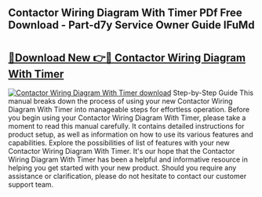 ## Contactor Wiring Diagram With Timer PDf Free Download - Part-d7y Service Owner Guide IFuMd

# <h2><a href="http://dftkm2.blite.top/?on=Contactor+Wiring+Diagram+With+Timer">🔗Download New 👉🔴 Contactor Wiring Diagram With Timer</a></h2>

[![Contactor Wiring Diagram With Timer download](https://i.imgur.com/lujVjoI.png)](http://dftkm2.blite.top/?on=Contactor+Wiring+Diagram+With+Timer)
Step-by-Step Guide This manual breaks down the process of using your new Contactor Wiring Diagram With Timer into manageable steps for effortless operation. Before you begin using your Contactor Wiring Diagram With Timer, please take a moment to read this manual carefully. It contains detailed instructions for product setup, as well as information on how to use its various features and capabilities. Explore the possibilities of list of features with your new Contactor Wiring Diagram With Timer. It's our hope that the Contactor Wiring Diagram With Timer has been a helpful and informative resource in helping you get started with your new product. Should you require any assistance or clarification, please do not hesitate to contact our customer support team.
